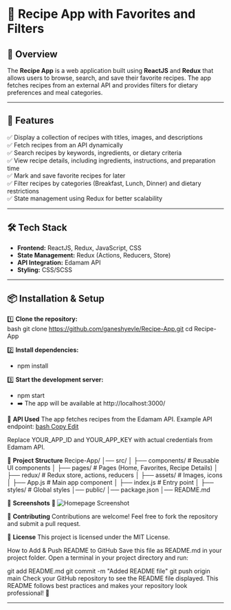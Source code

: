 # 🍕 Recipe App with Favorites and Filters

## 📌 Overview
The **Recipe App** is a web application built using **ReactJS** and **Redux** that allows users to browse, search, and save their favorite recipes. The app fetches recipes from an external API and provides filters for dietary preferences and meal categories.

---

## 🚀 Features

✅ Display a collection of recipes with titles, images, and descriptions  
✅ Fetch recipes from an API dynamically  
✅ Search recipes by keywords, ingredients, or dietary criteria  
✅ View recipe details, including ingredients, instructions, and preparation time  
✅ Mark and save favorite recipes for later  
✅ Filter recipes by categories (Breakfast, Lunch, Dinner) and dietary restrictions  
✅ State management using Redux for better scalability  

---

## 🛠️ Tech Stack

- **Frontend:** ReactJS, Redux, JavaScript, CSS  
- **State Management:** Redux (Actions, Reducers, Store)  
- **API Integration:** Edamam API  
- **Styling:** CSS/SCSS  

---

## 📦 Installation & Setup

1️⃣ **Clone the repository:**  
bash
git clone https://github.com/ganeshyevle/Recipe-App.git
cd Recipe-App

2️⃣ **Install dependencies:**
- npm install

3️⃣ **Start the development server:**
- npm start
- ➡️ The app will be available at http://localhost:3000/

🔗 **API Used**
The app fetches recipes from the Edamam API. Example API endpoint:
[bash
Copy
Edit](https://api.edamam.com/search?q=pizza&app_id=YOUR_APP_ID&app_key=YOUR_APP_KEY&from=0&to=50
)

Replace YOUR_APP_ID and YOUR_APP_KEY with actual credentials from Edamam API.

📂 **Project Structure**
Recipe-App/
│── src/
│   ├── components/    # Reusable UI components
│   ├── pages/         # Pages (Home, Favorites, Recipe Details)
│   ├── redux/         # Redux store, actions, reducers
│   ├── assets/        # Images, icons
│   ├── App.js         # Main app component
│   ├── index.js       # Entry point
│   ├── styles/        # Global styles
│── public/
│── package.json
│── README.md


📸 **Screenshots**
📌 ![Homepage Screenshot](https://drive.google.com/uc?export=view&id=1GluUPjsPYp7lYWqkuCNUhTd7hB_9MOQX)

🤝 **Contributing**
Contributions are welcome! Feel free to fork the repository and submit a pull request.

📜 **License**
This project is licensed under the MIT License.

How to Add & Push README to GitHub
Save this file as README.md in your project folder.
Open a terminal in your project directory and run:

git add README.md
git commit -m "Added README file"
git push origin main
Check your GitHub repository to see the README file displayed.
This README follows best practices and makes your repository look professional! 🚀

---




